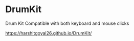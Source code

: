 # DrumKit
Drum Kit Compatible with both keyboard and mouse clicks

https://harshitgoyal26.github.io/DrumKit/
